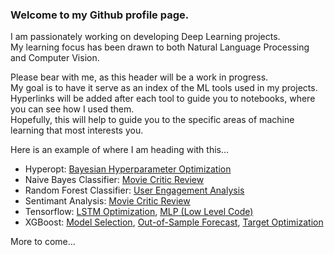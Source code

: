 ### Welcome to my Github profile page.  

I am passionately working on developing Deep Learning projects.  
My learning focus has been drawn to both Natural Language Processing and Computer Vision.  

Please bear with me, as this header will be a work in progress.  
My goal is to have it serve as an index of the ML tools used in my projects.  
Hyperlinks will be added after each tool to guide you to notebooks, where you can see how I used them.  
Hopefully, this will help to guide you to the specific areas of machine learning that most interests you.  

Here is an example of where I am heading with this...  
- Hyperopt: [Bayesian Hyperparameter Optimization](https://github.com/christianspybrook/movie_actor_tree_ensembles/blob/master/xgboost/capstone2_xgb_regressor_optimized_target.ipynb) 
- Naive Bayes Classifier: [Movie Critic Review](https://github.com/christianspybrook/springboard/blob/master/critic_reviews_naive_bayes/naive_bayes_project.ipynb) 
- Random Forest Classifier: [User Engagement Analysis](https://github.com/christianspybrook/springboard/blob/master/user_engagement_feature_importance/relax_challenge.ipynb)  
- Sentimant Analysis: [Movie Critic Review](https://github.com/christianspybrook/springboard/blob/master/critic_reviews_naive_bayes/naive_bayes_project.ipynb)  
- Tensorflow: [LSTM Optimization](https://github.com/christianspybrook/lstm_sentiment_analysis/blob/master/lstm_model_exploration/lstm_model_exploration_nb/lstm_model_exploration.ipynb), [MLP (Low Level Code)](https://github.com/christianspybrook/springboard/blob/master/game_sales_tensorflow/tf_logging.py)  
- XGBoost: [Model Selection](https://github.com/christianspybrook/movie_actor_tree_ensembles/blob/master/xgboost/capstone2_xgb_regressor_optimized_target.ipynb), [Out-of-Sample Forecast](https://github.com/christianspybrook/movie_actor_tree_ensembles/blob/master/predictions/capstone2_predict_by_year.ipynb), [Target Optimization](https://github.com/christianspybrook/movie_actor_tree_ensembles/blob/master/data_wrangling/capstone2_optimize_target.ipynb)  

More to come...  
